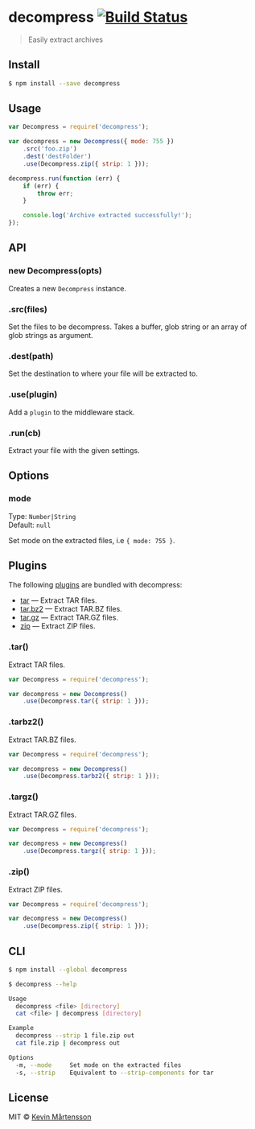 # decompress [![Build Status](http://img.shields.io/travis/kevva/decompress.svg?style=flat)](https://travis-ci.org/kevva/decompress)

> Easily extract archives

## Install

```sh
$ npm install --save decompress
```

## Usage

```js
var Decompress = require('decompress');

var decompress = new Decompress({ mode: 755 })
	.src('foo.zip')
	.dest('destFolder')
	.use(Decompress.zip({ strip: 1 }));

decompress.run(function (err) {
	if (err) {
		throw err;
	}

	console.log('Archive extracted successfully!');
});
```

## API

### new Decompress(opts)

Creates a new `Decompress` instance.

### .src(files)

Set the files to be decompress. Takes a buffer, glob string or an array of glob 
strings as argument.

### .dest(path)

Set the destination to where your file will be extracted to.

### .use(plugin)

Add a `plugin` to the middleware stack.

### .run(cb)

Extract your file with the given settings.

## Options

### mode

Type: `Number|String`  
Default: `null`

Set mode on the extracted files, i.e `{ mode: 755 }`.

## Plugins

The following [plugins](https://www.npmjs.org/browse/keyword/decompressplugin) are bundled with decompress:

* [tar](#tar) — Extract TAR files.
* [tar.bz2](#tarbz2) — Extract TAR.BZ files.
* [tar.gz](#targz) — Extract TAR.GZ files.
* [zip](#zip) — Extract ZIP files.

### .tar()

Extract TAR files.

```js
var Decompress = require('decompress');

var decompress = new Decompress()
	.use(Decompress.tar({ strip: 1 }));
```

### .tarbz2()

Extract TAR.BZ files.

```js
var Decompress = require('decompress');

var decompress = new Decompress()
	.use(Decompress.tarbz2({ strip: 1 }));
```

### .targz()

Extract TAR.GZ files.

```js
var Decompress = require('decompress');

var decompress = new Decompress()
	.use(Decompress.targz({ strip: 1 }));
```

### .zip()

Extract ZIP files.

```js
var Decompress = require('decompress');

var decompress = new Decompress()
	.use(Decompress.zip({ strip: 1 }));
```

## CLI

```bash
$ npm install --global decompress
```

```sh
$ decompress --help

Usage
  decompress <file> [directory]
  cat <file> | decompress [directory]

Example
  decompress --strip 1 file.zip out
  cat file.zip | decompress out

Options
  -m, --mode     Set mode on the extracted files
  -s, --strip    Equivalent to --strip-components for tar
```

## License

MIT © [Kevin Mårtensson](https://github.com/kevva)
